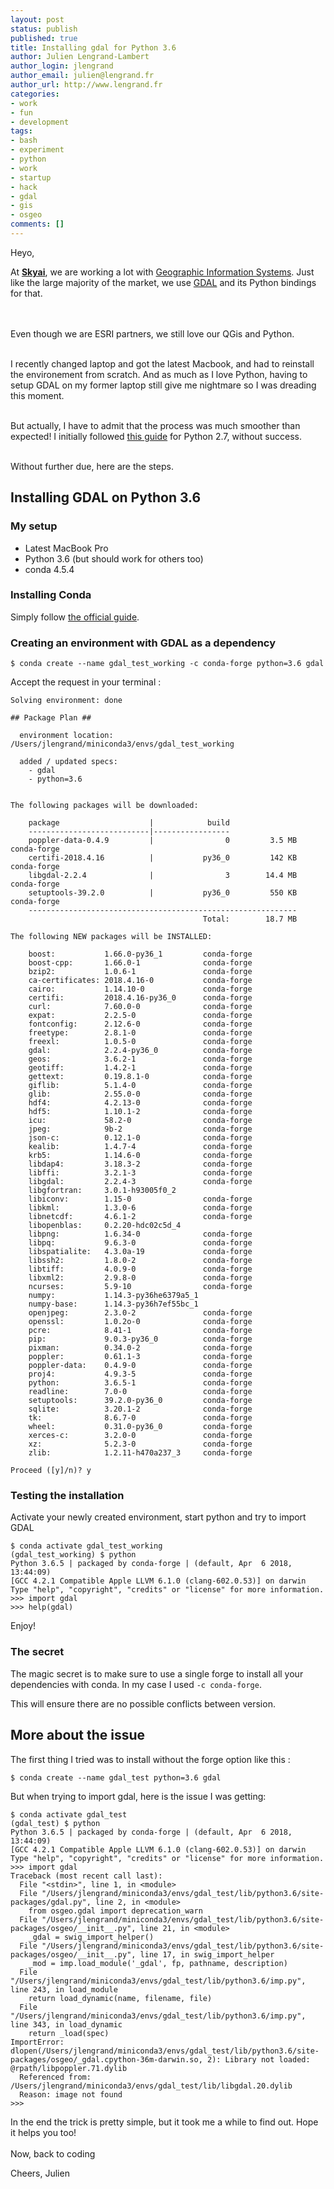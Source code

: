 ```yaml
---
layout: post
status: publish
published: true
title: Installing gdal for Python 3.6
author: Julien Lengrand-Lambert
author_login: jlengrand
author_email: julien@lengrand.fr
author_url: http://www.lengrand.fr
categories:
- work
- fun
- development
tags:
- bash
- experiment
- python
- work
- startup
- hack
- gdal
- gis
- osgeo
comments: []
---
```


Heyo, 

At **[Skyai](http://skyai.io/)**, we are working a lot with [Geographic Information Systems](https://en.wikipedia.org/wiki/Geographic_information_system).
Just like the large majority of the market, we use [GDAL](http://www.gdal.org/) and its Python bindings for that. 

<br/><br/>
Even though we are ESRI partners, we still love our QGis and Python.
<br/><br/>

I recently changed laptop and got the latest Macbook, and had to reinstall the environement from scratch. And as much as I love Python, having to setup GDAL on my former laptop still give me nightmare so I was dreading this moment.
<br/><br/>

But actually, I have to admit that the process was much smoother than expected! I initially followed [this guide](https://hackernoon.com/install-python-gdal-using-conda-on-mac-8f320ca36d90) for Python 2.7, without success.
<br/><br/>

Without further due, here are the steps.


## Installing GDAL on Python 3.6


### My setup

* Latest MacBook Pro
* Python 3.6 (but should work for others too)
* conda 4.5.4

### Installing Conda

Simply follow [the official guide](https://conda.io/docs/user-guide/getting-started.html).

### Creating an environment with GDAL as a dependency

```
$ conda create --name gdal_test_working -c conda-forge python=3.6 gdal
```

Accept the request in your terminal : 

```
Solving environment: done

## Package Plan ##

  environment location: /Users/jlengrand/miniconda3/envs/gdal_test_working

  added / updated specs:
    - gdal
    - python=3.6


The following packages will be downloaded:

    package                    |            build
    ---------------------------|-----------------
    poppler-data-0.4.9         |                0         3.5 MB  conda-forge
    certifi-2018.4.16          |           py36_0         142 KB  conda-forge
    libgdal-2.2.4              |                3        14.4 MB  conda-forge
    setuptools-39.2.0          |           py36_0         550 KB  conda-forge
    ------------------------------------------------------------
                                           Total:        18.7 MB

The following NEW packages will be INSTALLED:

    boost:           1.66.0-py36_1         conda-forge
    boost-cpp:       1.66.0-1              conda-forge
    bzip2:           1.0.6-1               conda-forge
    ca-certificates: 2018.4.16-0           conda-forge
    cairo:           1.14.10-0             conda-forge
    certifi:         2018.4.16-py36_0      conda-forge
    curl:            7.60.0-0              conda-forge
    expat:           2.2.5-0               conda-forge
    fontconfig:      2.12.6-0              conda-forge
    freetype:        2.8.1-0               conda-forge
    freexl:          1.0.5-0               conda-forge
    gdal:            2.2.4-py36_0          conda-forge
    geos:            3.6.2-1               conda-forge
    geotiff:         1.4.2-1               conda-forge
    gettext:         0.19.8.1-0            conda-forge
    giflib:          5.1.4-0               conda-forge
    glib:            2.55.0-0              conda-forge
    hdf4:            4.2.13-0              conda-forge
    hdf5:            1.10.1-2              conda-forge
    icu:             58.2-0                conda-forge
    jpeg:            9b-2                  conda-forge
    json-c:          0.12.1-0              conda-forge
    kealib:          1.4.7-4               conda-forge
    krb5:            1.14.6-0              conda-forge
    libdap4:         3.18.3-2              conda-forge
    libffi:          3.2.1-3               conda-forge
    libgdal:         2.2.4-3               conda-forge
    libgfortran:     3.0.1-h93005f0_2
    libiconv:        1.15-0                conda-forge
    libkml:          1.3.0-6               conda-forge
    libnetcdf:       4.6.1-2               conda-forge
    libopenblas:     0.2.20-hdc02c5d_4
    libpng:          1.6.34-0              conda-forge
    libpq:           9.6.3-0               conda-forge
    libspatialite:   4.3.0a-19             conda-forge
    libssh2:         1.8.0-2               conda-forge
    libtiff:         4.0.9-0               conda-forge
    libxml2:         2.9.8-0               conda-forge
    ncurses:         5.9-10                conda-forge
    numpy:           1.14.3-py36he6379a5_1
    numpy-base:      1.14.3-py36h7ef55bc_1
    openjpeg:        2.3.0-2               conda-forge
    openssl:         1.0.2o-0              conda-forge
    pcre:            8.41-1                conda-forge
    pip:             9.0.3-py36_0          conda-forge
    pixman:          0.34.0-2              conda-forge
    poppler:         0.61.1-3              conda-forge
    poppler-data:    0.4.9-0               conda-forge
    proj4:           4.9.3-5               conda-forge
    python:          3.6.5-1               conda-forge
    readline:        7.0-0                 conda-forge
    setuptools:      39.2.0-py36_0         conda-forge
    sqlite:          3.20.1-2              conda-forge
    tk:              8.6.7-0               conda-forge
    wheel:           0.31.0-py36_0         conda-forge
    xerces-c:        3.2.0-0               conda-forge
    xz:              5.2.3-0               conda-forge
    zlib:            1.2.11-h470a237_3     conda-forge

Proceed ([y]/n)? y
```

### Testing the installation

Activate your newly created environment, start python and try to import GDAL

```
$ conda activate gdal_test_working
(gdal_test_working) $ python
Python 3.6.5 | packaged by conda-forge | (default, Apr  6 2018, 13:44:09)
[GCC 4.2.1 Compatible Apple LLVM 6.1.0 (clang-602.0.53)] on darwin
Type "help", "copyright", "credits" or "license" for more information.
>>> import gdal
>>> help(gdal)
```

Enjoy!


### The secret

The magic secret is to make sure to use a single forge to install all your dependencies with conda.
In my case I used `-c conda-forge`.

This will ensure there are no possible conflicts between version.

## More about the issue

The first thing I tried was to install without the forge option like this : 

```
$ conda create --name gdal_test python=3.6 gdal
```

But when trying to import gdal, here is the issue I was getting: 

```
$ conda activate gdal_test
(gdal_test) $ python
Python 3.6.5 | packaged by conda-forge | (default, Apr  6 2018, 13:44:09)
[GCC 4.2.1 Compatible Apple LLVM 6.1.0 (clang-602.0.53)] on darwin
Type "help", "copyright", "credits" or "license" for more information.
>>> import gdal
Traceback (most recent call last):
  File "<stdin>", line 1, in <module>
  File "/Users/jlengrand/miniconda3/envs/gdal_test/lib/python3.6/site-packages/gdal.py", line 2, in <module>
    from osgeo.gdal import deprecation_warn
  File "/Users/jlengrand/miniconda3/envs/gdal_test/lib/python3.6/site-packages/osgeo/__init__.py", line 21, in <module>
    _gdal = swig_import_helper()
  File "/Users/jlengrand/miniconda3/envs/gdal_test/lib/python3.6/site-packages/osgeo/__init__.py", line 17, in swig_import_helper
    _mod = imp.load_module('_gdal', fp, pathname, description)
  File "/Users/jlengrand/miniconda3/envs/gdal_test/lib/python3.6/imp.py", line 243, in load_module
    return load_dynamic(name, filename, file)
  File "/Users/jlengrand/miniconda3/envs/gdal_test/lib/python3.6/imp.py", line 343, in load_dynamic
    return _load(spec)
ImportError: dlopen(/Users/jlengrand/miniconda3/envs/gdal_test/lib/python3.6/site-packages/osgeo/_gdal.cpython-36m-darwin.so, 2): Library not loaded: @rpath/libpoppler.71.dylib
  Referenced from: /Users/jlengrand/miniconda3/envs/gdal_test/lib/libgdal.20.dylib
  Reason: image not found
>>>
```

In the end the trick is pretty simple, but it took me a while to find out. 
Hope it helps you too!
<br/><br/>
Now, back to coding

Cheers, 
Julien